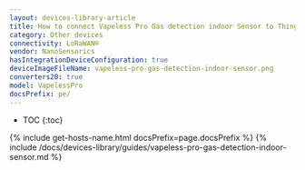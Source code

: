 ```yaml
---
layout: devices-library-article
title: How to connect Vapeless Pro Gas detection indoor Sensor to ThingsBoard?
category: Other devices
connectivity: LoRaWAN®
vendor: NanoSensorics
hasIntegrationDeviceConfiguration: true
deviceImageFileName: vapeless-pro-gas-detection-indoor-sensor.png
converters20: true
model: VapelessPro
docsPrefix: pe/
---
```


* TOC
{:toc}

{% include get-hosts-name.html docsPrefix=page.docsPrefix %}
{% include /docs/devices-library/guides/vapeless-pro-gas-detection-indoor-sensor.md %}
